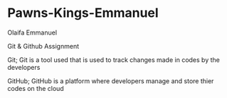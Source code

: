 # Pawns-Kings-Emmanuel
 Olaifa Emmanuel
 
Git & Github Assignment

Git;
Git is a tool used that is used to track changes made in codes by the developers

GitHub;
GitHub is a platform where developers manage and store thier codes on the cloud
